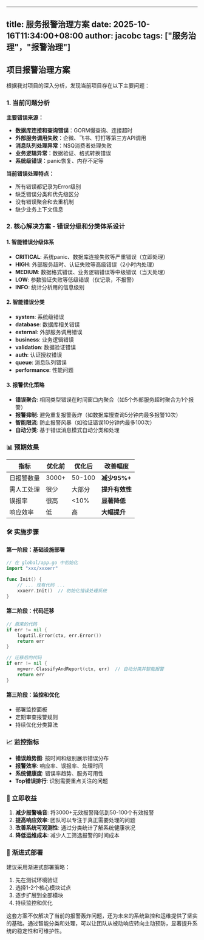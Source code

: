 
---
title: 服务报警治理方案
date: 2025-10-16T11:34:00+08:00
author: jacobc
tags: ["服务治理"，"报警治理"]
---

## 项目报警治理方案

根据我对项目的深入分析，发现当前项目存在以下主要问题：

### 1. 当前问题分析

**主要错误来源：**
- **数据库连接和查询错误**：GORM慢查询、连接超时
- **外部服务调用失败**：企微、飞书、钉钉等第三方API调用
- **消息队列处理异常**：NSQ消费者处理失败
- **业务逻辑异常**：数据验证、格式转换错误
- **系统级错误**：panic恢复、内存不足等

**当前错误处理特点：**
- 所有错误都记录为Error级别
- 缺乏错误分类和优先级区分
- 没有错误聚合和去重机制
- 缺少业务上下文信息

### 2. 核心解决方案 - 错误分级和分类体系设计

#### 1. **智能错误分级体系**
- **CRITICAL**: 系统panic、数据库连接失败等严重错误（立即处理）
- **HIGH**: 外部服务超时、认证失败等高级错误（2小时内处理）
- **MEDIUM**: 数据格式错误、业务逻辑错误等中级错误（当天处理）
- **LOW**: 参数验证失败等低级错误（仅记录，不报警）
- **INFO**: 统计分析用的信息级别

#### 2. **智能错误分类**
- **system**: 系统级错误
- **database**: 数据库相关错误
- **external**: 外部服务调用错误
- **business**: 业务逻辑错误
- **validation**: 数据验证错误
- **auth**: 认证授权错误
- **queue**: 消息队列错误
- **performance**: 性能问题

#### 3. **报警优化策略**
- **错误聚合**: 相同类型错误在时间窗口内聚合（如5个外部服务超时聚合为1个报警）
- **报警抑制**: 避免重复报警轰炸（如数据库慢查询5分钟内最多报警10次）
- **智能限流**: 防止报警风暴（如验证错误10分钟内最多100次）
- **自动分类**: 基于错误消息模式自动分类和处理

### 📊 预期效果

| 指标 | 优化前 | 优化后 | 改善幅度 |
|------|--------|--------|----------|
| 日报警数量 | 3000+ | 50-100 | **减少95%+** |
| 需人工处理 | 很少 | 大部分 | **提升有效性** |
| 误报率 | 很高 | <10% | **显著降低** |
| 响应效率 | 低 | 高 | **大幅提升** |

### 🛠️ 实施步骤

#### 第一阶段：基础设施部署
```go
// 在 global/app.go 中初始化
import "xxx/xxxerr"

func Init() {
    // ... 现有代码 ...
    xxxerr.Init()  // 初始化错误处理系统
}
```

#### 第二阶段：代码迁移
```go
// 原来的代码
if err != nil {
    logutil.Error(ctx, err.Error())
    return err
}

// 迁移后的代码
if err != nil {
    mgverr.ClassifyAndReport(ctx, err)  // 自动分类并智能报警
    return err
}
```

#### 第三阶段：监控和优化
- 部署监控面板
- 定期审查报警规则
- 持续优化分类算法

### 📈 监控指标

- **错误趋势图**: 按时间和级别展示错误分布
- **报警效率**: 响应率、误报率、处理时间
- **系统健康度**: 错误率趋势、服务可用性
- **Top错误排行**: 识别需要重点关注的问题

### 🚀 立即收益

1. **减少报警噪音**: 将3000+无效报警降低到50-100个有效报警
2. **提高响应效率**: 团队可以专注于真正需要处理的问题
3. **改善系统可观测性**: 通过分类统计了解系统健康状况
4. **降低运维成本**: 减少人工筛选报警的时间成本

### 🔄 渐进式部署

建议采用渐进式部署策略：
1. 先在测试环境验证
2. 选择1-2个核心模块试点
3. 逐步扩展到全部模块
4. 持续监控和优化

这套方案不仅解决了当前的报警轰炸问题，还为未来的系统监控和运维提供了坚实的基础。通过智能分类和处理，可以让团队从被动响应转向主动预防，显著提升系统的稳定性和可维护性。

